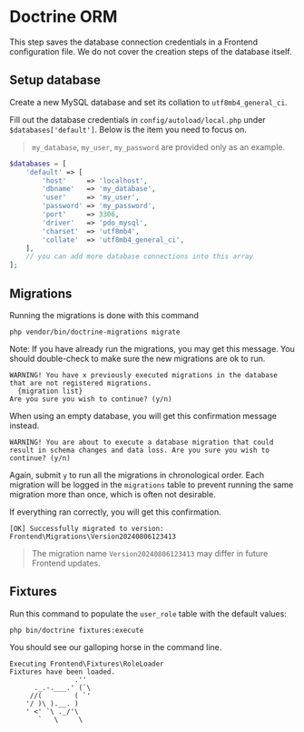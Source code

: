# Doctrine ORM

This step saves the database connection credentials in a Frontend configuration file.
We do not cover the creation steps of the database itself.

## Setup database

Create a new MySQL database and set its collation to `utf8mb4_general_ci`.

Fill out the database credentials in `config/autoload/local.php` under `$databases['default']`.
Below is the item you need to focus on.

> `my_database`, `my_user`, `my_password` are provided only as an example.

```php
$databases = [
    'default' => [
        'host'     => 'localhost',
        'dbname'   => 'my_database',
        'user'     => 'my_user',
        'password' => 'my_password',
        'port'     => 3306,
        'driver'   => 'pdo_mysql',
        'charset'  => 'utf8mb4',
        'collate'  => 'utf8mb4_general_ci',
    ],
    // you can add more database connections into this array
];
```

## Migrations

Running the migrations is done with this command

```shell
php vendor/bin/doctrine-migrations migrate
```

Note: If you have already run the migrations, you may get this message.
You should double-check to make sure the new migrations are ok to run.

```shell
WARNING! You have x previously executed migrations in the database that are not registered migrations.
  {migration list}
Are you sure you wish to continue? (y/n)
```

When using an empty database, you will get this confirmation message instead.

```shell
WARNING! You are about to execute a database migration that could result in schema changes and data loss. Are you sure you wish to continue? (y/n)
```

Again, submit `y` to run all the migrations in chronological order.
Each migration will be logged in the `migrations` table to prevent running the same migration more than once, which is often not desirable.

If everything ran correctly, you will get this confirmation.

```shell
[OK] Successfully migrated to version: Frontend\Migrations\Version20240806123413
```

> The migration name `Version20240806123413` may differ in future Frontend updates.

## Fixtures

Run this command to populate the `user_role` table with the default values:

```shell
php bin/doctrine fixtures:execute
```

You should see our galloping horse in the command line.

```shell
Executing Frontend\Fixtures\RoleLoader
Fixtures have been loaded.
                .''
      ._.-.___.' (`\
     //(        ( `'
    '/ )\ ).__. )
    ' <' `\ ._/'\
       `   \     \
```
